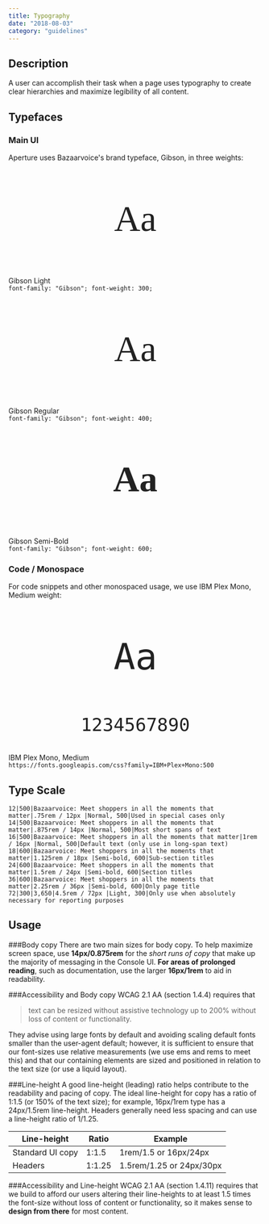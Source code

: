 ```yaml
---
title: Typography
date: "2018-08-03"
category: "guidelines"
---
```


## Description
A user can accomplish their task when a page uses typography to create clear hierarchies and maximize legibility of all content.

## Typefaces
### Main UI
Aperture uses Bazaarvoice's brand typeface, Gibson, in three weights:

<div class="type-grid">
    <div class="type-example">
        <p style="font-family: Gibson; font-size: 72px; font-weight: 300; color: #222; text-align: center;">Aa</p>
        <p>Gibson Light <br />
            <code>font-family: "Gibson"; font-weight: 300;</code>
        </p>
    </div>
    <div class="type-example">
        <p style="font-family: Gibson; font-size: 72px; font-weight: 400; color: #222; text-align: center;">Aa</p>
        <p>Gibson Regular <br />
            <code>font-family: "Gibson"; font-weight: 400;</code></p>
    </div>
    <div class="type-example">
        <p style="font-family: Gibson; font-size: 72px; font-weight: 600; color: #222; text-align: center;">Aa</p>
        <p>Gibson Semi-Bold <br />
            <code>font-family: "Gibson"; font-weight: 600;</code></p>
    </div>

</div>

### Code / Monospace
For code snippets and other monospaced usage, we use IBM Plex Mono, Medium weight:

<div class="type-grid">
    <div class="type-example">
        <div style="font-family: 'IBM Plex Mono', monospace; color: #222; text-align: center;"><p style="font-size: 72px;">Aa</p><p style="font-size: 36px;">1234567890</p></div>
        <p>IBM Plex Mono, Medium <br />
            <code>https://fonts.googleapis.com/css?family=IBM+Plex+Mono:500</code></p>
    </div>
</div>


## Type Scale

```typography
12|500|Bazaarvoice: Meet shoppers in all the moments that matter|.75rem / 12px |Normal, 500|Used in special cases only
14|500|Bazaarvoice: Meet shoppers in all the moments that matter|.875rem / 14px |Normal, 500|Most short spans of text
16|500|Bazaarvoice: Meet shoppers in all the moments that matter|1rem / 16px |Normal, 500|Default text (only use in long-span text)
18|600|Bazaarvoice: Meet shoppers in all the moments that matter|1.125rem / 18px |Semi-bold, 600|Sub-section titles
24|600|Bazaarvoice: Meet shoppers in all the moments that matter|1.5rem / 24px |Semi-bold, 600|Section titles
36|600|Bazaarvoice: Meet shoppers in all the moments that matter|2.25rem / 36px |Semi-bold, 600|Only page title
72|300|3,650|4.5rem / 72px |Light, 300|Only use when absolutely necessary for reporting purposes
```

## Usage
###Body copy
There are two main sizes for body copy. To help maximize screen space, use **14px/0.875rem** for the *short runs of copy* that make up the majority of messaging in the Console UI. **For areas of prolonged reading**, such as documentation, use the larger **16px/1rem** to aid in readability.

###Accessibility and Body copy
WCAG 2.1 AA (section 1.4.4) requires that 
>text can be resized without assistive technology up to 200% without loss of content or functionality. 

They advise using large fonts by default and avoiding scaling default fonts smaller than the user-agent default; however, it is sufficient to ensure that our font-sizes use relative measurements (we use ems and rems to meet this) and that our containing elements are sized and positioned in relation to the text size (or use a liquid layout).

###Line-height
A good line-height (leading) ratio helps contribute to the readability and pacing of copy. The ideal line-height for copy has a ratio of 1:1.5 (or 150% of the text size); for example, 16px/1rem type has a 24px/1.5rem line-height. Headers generally need less spacing and can use a line-height ratio of 1/1.25.

Line-height | Ratio | Example
------------|-------|--------
Standard UI copy | 1:1.5 | 1rem/1.5 or 16px/24px
Headers | 1:1.25 | 1.5rem/1.25 or 24px/30px

###Accessibility and Line-height
WCAG 2.1 AA (section 1.4.11) requires that we build to afford our users altering their line-heights to at least 1.5 times the font-size without loss of content or functionality, so it makes sense to **design from there** for most content.